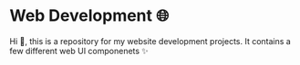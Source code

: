 # Web Development 🌐

Hi 👋, this is a repository for my website development projects. It contains a few different web UI componenets ✨ 
